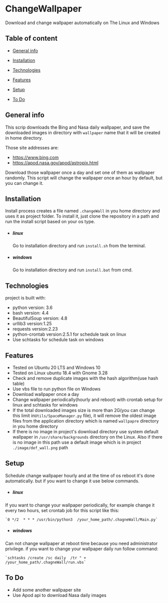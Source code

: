# ChangeWallpaper
Download and change wallpaper automatically on The Linux and Windows

## Table of content

* [General info](#General-info)

* [Installation](#Installation)

* [Technologies](#Technologies)

* [Features](#Features)

* [Setup](#setup)

* [To Do](#To-Do)


## General info

This scrip downloads the Bing and Nasa daily wallpaper, and save the downloaded images in directory with  `wallpaper` name that it will be created in home directory.

Those site addresses are:
* https://www.bing.com
* https://apod.nasa.gov/apod/astropix.html

 Download those wallpaper once a day and set one of them as wallpaper randomly. This script will change the wallpaper once an hour by default, but you can change it.
 
## Installation

Install process creates a file named `.changeWall` in you home directory and uses it as project folder. To install it, just clone the repository in a path and run the install script based on your os type.

* ##### linux
    Go to installation directory and run `install.sh` from the terminal.  

* ##### windows
    Go to installation directory and run `install.bat` from cmd.

## Technologies

project is built with:
* python version: 3.6
* bash version: 4.4
* BeautifulSoup version: 4.8
* urllib3 version:1.25
* requests version:2.23
* python-crontab version:2.5.1 for schedule task on linux
* Use schtasks for schedule task on windows

## Features

* Tested on Ubuntu 20 LTS and Windows 10
* Tested on Linux ubuntu 18.4 with Gnome 3.28
* Check and remove duplicate images with the hash algorithm(use hash table)
* Use vbs file to run python file on Windows
* Download wallpaper once a day
* Change wallpaper periodically(hourly and reboot) with crontab setup for linux and schtasks for windows
* If the total downloaded images size is more than 2G(you can change this limit in`Utils/SpaceManager.py` file), it will remove the oldest image files from the application directory which is named `wallpapre` directory in you home directory
* If there is no image in project's download directory use system default wallpaper in `/usr/share/backgrounds` directory on the Linux. Also if there is no image in this path use a default image which is in project `./image/def_wall.png` path

 ## Setup
 
 Schedule change wallpaper hourly and at the time of os reboot it's done automatically. but if you want to change it use below commands. 
 
* ##### linux
 If you want to change your wallpaper periodically, for example change it every two hours, set crontab job for this script like this:
 
    `0 */2  * * * /usr/bin/python3  /your_home_path/.chagneWall/Main.py`
 
* ##### windows
Can not change wallpaper at reboot time because you need administrator privilege.
 if you want to change your wallpaper daily run follow command:
 
    `schtasks /create /sc daily  /tr " +   /your_home_path/.chagneWall/run.vbs`
 
## To Do
* Add some another wallpaper site 
* Use Apod api to download Nasa daily images
